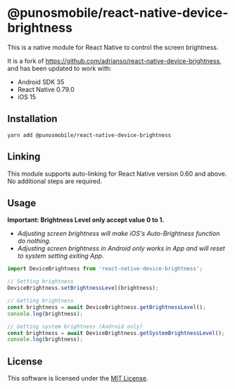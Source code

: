 # @punosmobile/react-native-device-brightness

This is a native module for React Native to control the screen brightness.

It is a fork of https://github.com/adrianso/react-native-device-brightness, and has been updated to work with:
- Android SDK 35
- React Native 0.79.0
- iOS 15

## Installation

```
yarn add @punosmobile/react-native-device-brightness
```

## Linking

This module supports auto-linking for React Native version 0.60 and above. No additional steps are required.

## Usage

**Important: Brightness Level only accept value 0 to 1.**

- _Adjusting screen brightness will make iOS's Auto-Brightness function do nothing._
- _Adjusting screen brightness in Android only works in App and will reset to system setting exiting App._

```javascript
import DeviceBrightness from 'react-native-device-brightness';

// Setting brightness
DeviceBrightness.setBrightnessLevel(brightness);

// Getting brightness
const brightness = await DeviceBrightness.getBrightnessLevel();
console.log(brightness);

// Getting system brightness (Android only)
const brightness = await DeviceBrightness.getSystemBrightnessLevel();
console.log(brightness);
```

## License

This software is licensed under the [MIT License](https://github.com/punosmobile/react-native-device-brightness/blob/master/LICENSE).
